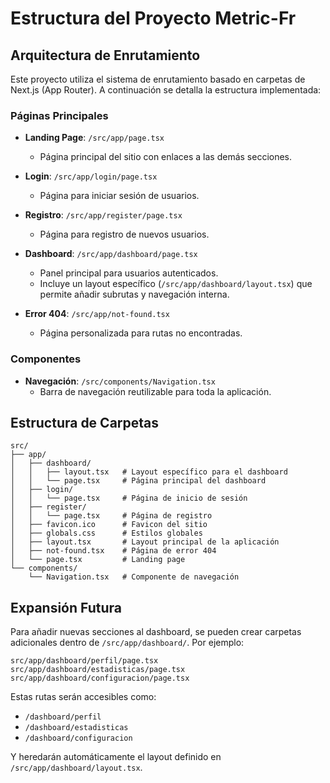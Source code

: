# Estructura del Proyecto Metric-Fr

## Arquitectura de Enrutamiento

Este proyecto utiliza el sistema de enrutamiento basado en carpetas de Next.js (App Router). A continuación se detalla la estructura implementada:

### Páginas Principales

- **Landing Page**: `/src/app/page.tsx`
  - Página principal del sitio con enlaces a las demás secciones.

- **Login**: `/src/app/login/page.tsx`
  - Página para iniciar sesión de usuarios.

- **Registro**: `/src/app/register/page.tsx`
  - Página para registro de nuevos usuarios.

- **Dashboard**: `/src/app/dashboard/page.tsx`
  - Panel principal para usuarios autenticados.
  - Incluye un layout específico (`/src/app/dashboard/layout.tsx`) que permite añadir subrutas y navegación interna.

- **Error 404**: `/src/app/not-found.tsx`
  - Página personalizada para rutas no encontradas.

### Componentes

- **Navegación**: `/src/components/Navigation.tsx`
  - Barra de navegación reutilizable para toda la aplicación.

## Estructura de Carpetas

```
src/
├── app/
│   ├── dashboard/
│   │   ├── layout.tsx   # Layout específico para el dashboard
│   │   └── page.tsx     # Página principal del dashboard
│   ├── login/
│   │   └── page.tsx     # Página de inicio de sesión
│   ├── register/
│   │   └── page.tsx     # Página de registro
│   ├── favicon.ico      # Favicon del sitio
│   ├── globals.css      # Estilos globales
│   ├── layout.tsx       # Layout principal de la aplicación
│   ├── not-found.tsx    # Página de error 404
│   └── page.tsx         # Landing page
└── components/
    └── Navigation.tsx   # Componente de navegación
```

## Expansión Futura

Para añadir nuevas secciones al dashboard, se pueden crear carpetas adicionales dentro de `/src/app/dashboard/`. Por ejemplo:

```
src/app/dashboard/perfil/page.tsx
src/app/dashboard/estadisticas/page.tsx
src/app/dashboard/configuracion/page.tsx
```

Estas rutas serán accesibles como:
- `/dashboard/perfil`
- `/dashboard/estadisticas`
- `/dashboard/configuracion`

Y heredarán automáticamente el layout definido en `/src/app/dashboard/layout.tsx`.
